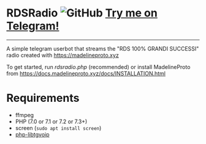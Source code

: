# RDSRadio ![GitHub](https://img.shields.io/github/license/Gabboxl/RDSRadio.svg) [Try me on Telegram!](https://t.me/RDSRadio)
-----------------------------------
A simple telegram userbot that streams the "RDS 100% GRANDI SUCCESSI" radio created with https://madelineproto.xyz


To get started, run *rdsradio.php* (recommended) or install MadelineProto from https://docs.madelineproto.xyz/docs/INSTALLATION.html

# Requirements

- ffmpeg
- PHP (7.0 or 7.1 or 7.2 or 7.3+)
- screen (`sudo apt install screen`)
- [php-libtgvoip](https://voip.madelineproto.xyz)

